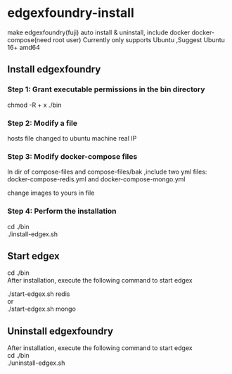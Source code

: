 # edgexfoundry-install
 make edgexfoundry(fuji) auto install & uninstall, include docker docker-compose(need root user)
 Currently only supports Ubuntu ,Suggest Ubuntu 16+ amd64
 
 
## Install edgexfoundry 
### Step 1: Grant executable permissions in the bin directory
chmod -R + x ./bin

### Step 2: Modify a file
hosts file changed to ubuntu machine real IP

### Step 3: Modify docker-compose files 
In dir of compose-files and compose-files/bak ,include two yml files:  
docker-compose-redis.yml and docker-compose-mongo.yml  

change images to yours in file

### Step 4: Perform the installation
cd ./bin  
./install-edgex.sh

## Start edgex
cd ./bin  
After installation, execute the following command to start edgex  

./start-edgex.sh redis  
or  
./start-edgex.sh mongo  

## Uninstall edgexfoundry 
After installation, execute the following command to start edgex  
cd ./bin  
./uninstall-edgex.sh
